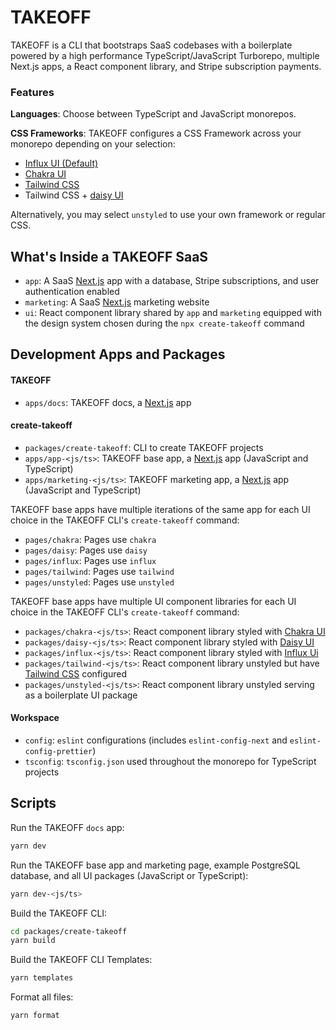 # TAKEOFF

TAKEOFF is a CLI that bootstraps SaaS codebases with a boilerplate powered by a high performance TypeScript/JavaScript Turborepo, multiple Next.js apps, a React component library, and Stripe subscription payments.

### Features

**Languages**: Choose between TypeScript and JavaScript monorepos.

**CSS Frameworks**: TAKEOFF configures a CSS Framework across your monorepo depending on your selection:

- [Influx UI (Default)](https://influx-ui.durk.dev/)
- [Chakra UI](https://chakra-ui.com)
- [Tailwind CSS](https://tailwindcss.com)
- Tailwind CSS + [daisy UI](https://daisyui.com)

Alternatively, you may select `unstyled` to use your own framework or regular CSS.

## What's Inside a TAKEOFF SaaS

- `app`: A SaaS [Next.js](https://nextjs.org) app with a database, Stripe subscriptions, and user authentication enabled
- `marketing`: A SaaS [Next.js](https://nextjs.org) marketing website
- `ui`: React component library shared by `app` and `marketing` equipped with the design system chosen during the `npx create-takeoff` command

## Development Apps and Packages

#### TAKEOFF

- `apps/docs`: TAKEOFF docs, a [Next.js](https://nextjs.org) app

#### create-takeoff

- `packages/create-takeoff`: CLI to create TAKEOFF projects
- `apps/app-<js/ts>`: TAKEOFF base app, a [Next.js](https://nextjs.org) app (JavaScript and TypeScript)
- `apps/marketing-<js/ts>`: TAKEOFF marketing app, a [Next.js](https://nextjs.org) app (JavaScript and TypeScript)

TAKEOFF base apps have multiple iterations of the same app for each UI choice in the TAKEOFF CLI's `create-takeoff` command:

- `pages/chakra`: Pages use `chakra`
- `pages/daisy`: Pages use `daisy`
- `pages/influx`: Pages use `influx`
- `pages/tailwind`: Pages use `tailwind`
- `pages/unstyled`: Pages use `unstyled`

TAKEOFF base apps have multiple UI component libraries for each UI choice in the TAKEOFF CLI's `create-takeoff` command:

- `packages/chakra-<js/ts>`: React component library styled with [Chakra UI](https://chakra-ui.com/)
- `packages/daisy-<js/ts>`: React component library styled with [Daisy UI](https://daisyui.com)
- `packages/influx-<js/ts>`: React component library styled with [Influx Ui](https://influx-ui.durk.dev/)
- `packages/tailwind-<js/ts>`: React component library unstyled but have [Tailwind CSS](https://tailwindcss.com) configured
- `packages/unstyled-<js/ts>`: React component library unstyled serving as a boilerplate UI package

#### Workspace

- `config`: `eslint` configurations (includes `eslint-config-next` and `eslint-config-prettier`)
- `tsconfig`: `tsconfig.json` used throughout the monorepo for TypeScript projects

## Scripts

Run the TAKEOFF `docs` app:

```bash
yarn dev
```

Run the TAKEOFF base app and marketing page, example PostgreSQL database, and all UI packages (JavaScript or TypeScript):

```bash
yarn dev-<js/ts>
```

Build the TAKEOFF CLI:

```bash
cd packages/create-takeoff
yarn build
```

Build the TAKEOFF CLI Templates:

```bash
yarn templates
```

Format all files:

```bash
yarn format
```

